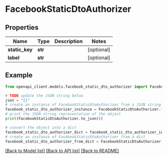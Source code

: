 # FacebookStaticDtoAuthorizer


## Properties

Name | Type | Description | Notes
------------ | ------------- | ------------- | -------------
**static_key** | **str** |  | [optional] 
**label** | **str** |  | [optional] 

## Example

```python
from openapi_client.models.facebook_static_dto_authorizer import FacebookStaticDtoAuthorizer

# TODO update the JSON string below
json = "{}"
# create an instance of FacebookStaticDtoAuthorizer from a JSON string
facebook_static_dto_authorizer_instance = FacebookStaticDtoAuthorizer.from_json(json)
# print the JSON string representation of the object
print(FacebookStaticDtoAuthorizer.to_json())

# convert the object into a dict
facebook_static_dto_authorizer_dict = facebook_static_dto_authorizer_instance.to_dict()
# create an instance of FacebookStaticDtoAuthorizer from a dict
facebook_static_dto_authorizer_from_dict = FacebookStaticDtoAuthorizer.from_dict(facebook_static_dto_authorizer_dict)
```
[[Back to Model list]](../README.md#documentation-for-models) [[Back to API list]](../README.md#documentation-for-api-endpoints) [[Back to README]](../README.md)



